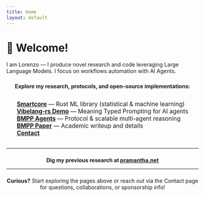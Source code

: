 ```yaml
---
title: Home
layout: default
---
```


# 👋 Welcome!
I am Lorenzo — I produce novel research and code leveraging Large Language Models. I focus on workflows automation with AI Agents.

<div style="margin: 1.6em auto 0 auto; max-width: 600px; text-align: center;">

  <strong>Explore my research, protocols, and open-source implementations:</strong>

  <ul style="list-style: none; padding-left: 0; font-size: 1.1em; text-align: left; display: inline-block;">
    <li><a href="{{ "/smartcorelib" }}"><b>Smartcore</b></a> — Rust ML library (statistical & machine learning)</li>
    <li><a href="{{ "/vibelang-rs" }}"><b>Vibelang-rs Demo</b></a> — Meaning Typed Prompting for AI agents</li>
    <li><a href="{{ "/bmpp" }}"><b>BMPP Agents</b></a> — Protocol & scalable multi-agent reasoning</li>
    <li><a href="{{ "/bmpp-paper" }}"><b>BMPP Paper</b></a> — Academic writeup and details</li>
    <li><a href="{{ "/contact" }}"><b>Contact</b></a></li>
  </ul>
</div>

---

<div style="margin: 1.6em auto 0 auto; max-width: 600px; text-align: center;">

  <strong>Dig my previous research at <a href="https://pramantha.net">pramantha.net</a></strong>

</div>


---

<div style="margin: 1.6em auto 0 auto; max-width: 600px; text-align: center;">
<strong>Curious?</strong> 
Start exploring the pages above or reach out via the Contact page for questions, collaborations, or sponsorship info!
</div>

